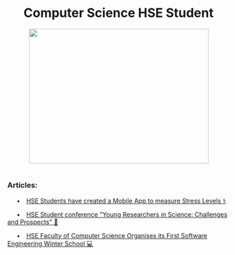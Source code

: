 <h1 align="center">Computer Science HSE Student</h1> 

<p align="center"><img src="https://github.com/angversh/angversh/blob/main/baddy.gif?raw=true" width="407" height="305" alt=""/></p>

<h1></h1>

<h3>Articles:</h3> 

<p>&emsp;&ensp;•&emsp;<a href="https://www.hse.ru/en/news/edu/567784203.html">HSE Students have created a Mobile App to measure Stress Levels ⚕️</a></p>
<p>&emsp;&ensp;•&emsp;<a href="https://nnov.hse.ru/human/linguistics/news/575948585.html">HSE Student conference "Young Researchers in Science: Challenges and Prospects" 📄</a></p>
<p>&emsp;&ensp;•&emsp;<a href="https://www.hse.ru/en/news/edu/567784203.html">HSE Faculty of Computer Science Organises its First Software Engineering Winter School 💻</a></p>

<h1></h1>
